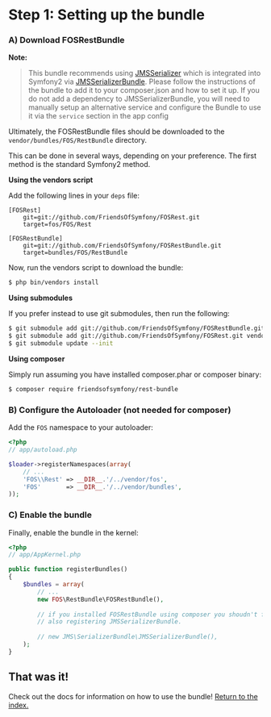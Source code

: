 Step 1: Setting up the bundle
=============================
### A) Download FOSRestBundle

**Note:**

> This bundle recommends using [JMSSerializer](https://github.com/schmittjoh/serializer) which is 
> integrated into Symfony2 via [JMSSerializerBundle](https://github.com/schmittjoh/JMSSerializerBundle).
> Please follow the instructions of the bundle to add it to your composer.json and how to set it up.
> If you do not add a dependency to JMSSerializerBundle, you will need to manually setup an alternative
> service and configure the Bundle to use it via the ``service`` section in the app config

Ultimately, the FOSRestBundle files should be downloaded to the
`vendor/bundles/FOS/RestBundle` directory.

This can be done in several ways, depending on your preference. The first
method is the standard Symfony2 method.

**Using the vendors script**

Add the following lines in your `deps` file:

```
[FOSRest]
    git=git://github.com/FriendsOfSymfony/FOSRest.git
    target=fos/FOS/Rest

[FOSRestBundle]
    git=git://github.com/FriendsOfSymfony/FOSRestBundle.git
    target=bundles/FOS/RestBundle
```

Now, run the vendors script to download the bundle:

``` bash
$ php bin/vendors install
```

**Using submodules**

If you prefer instead to use git submodules, then run the following:

``` bash
$ git submodule add git://github.com/FriendsOfSymfony/FOSRestBundle.git vendor/bundles/FOS/RestBundle
$ git submodule add git://github.com/FriendsOfSymfony/FOSRest.git vendor/fos/FOS/Rest
$ git submodule update --init
```

**Using composer**

Simply run assuming you have installed composer.phar or composer binary:

``` bash
$ composer require friendsofsymfony/rest-bundle
```

### B) Configure the Autoloader (not needed for composer)

Add the `FOS` namespace to your autoloader:

``` php
<?php
// app/autoload.php

$loader->registerNamespaces(array(
    // ...
    'FOS\\Rest' => __DIR__.'/../vendor/fos',
    'FOS'       => __DIR__.'/../vendor/bundles',
));
```

### C) Enable the bundle

Finally, enable the bundle in the kernel:

``` php
<?php
// app/AppKernel.php

public function registerBundles()
{
    $bundles = array(
        // ...
        new FOS\RestBundle\FOSRestBundle(),
        
        // if you installed FOSRestBundle using composer you shoudn't forget
        // also registering JMSSerializerBundle.
        
        // new JMS\SerializerBundle\JMSSerializerBundle(),
    );
}
```

## That was it!
Check out the docs for information on how to use the bundle! [Return to the index.](index.md)
